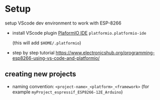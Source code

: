 # Setup
setup VScode dev environment to work with ESP-8266 


- install VScode plugin [PlaformIO IDE](https://docs.platformio.org/en/latest//integration/ide/vscode.html#quick-start) `platformio.platformio-ide`

   (this will add `$HOME/.platformio`)
- step by step tutorial https://www.electronicshub.org/programming-esp8266-using-vs-code-and-platformio/


## creating new projects
- naming convention: `<project-name>_<platform>_<framework>` (for example `myProject_espressif_ESP8266-12E_Arduino`)

